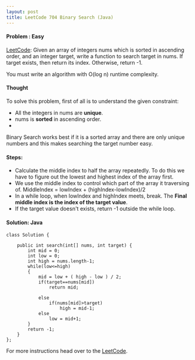 ```yaml
---
layout: post
title: LeetCode 704 Binary Search (Java)
---
```


#### Problem : Easy

[LeetCode](https://leetcode.com/problems/binary-search/):
Given an array of integers nums which is sorted in ascending order, and an integer target, write a function to search target in nums. If target exists, then return its index. Otherwise, return -1.

You must write an algorithm with O(log n) runtime complexity.

#### Thought

To solve this problem, first of all is to understand the given constraint: 
- All the integers in nums are **unique**.
- nums is **sorted** in ascending order.
- 
Binary Search works best if it is a sorted array and there are only unique numbers and this makes searching the target number easy.

#### Steps:
- Calculate the middle index to half the array repeatedly. To do this we have to figure out the lowest and highest index of the array first.
- We use the middle index to control which part of the array it traversing of. MiddleIndex = lowIndex + (highIndex-lowIndex)/2
- In a while loop, when lowIndex and highIndex meets, break. The **Final middle index is the index of the target value**.
- If the target value doesn't exists, return -1 outside the while loop.

#### Solution: Java

```
class Solution {

    public int search(int[] nums, int target) {
        int mid = 0;
        int low = 0;
        int high = nums.length-1;
        while(low<=high)
        {
            mid = low + ( high - low ) / 2;
            if(target==nums[mid])
                return mid;
            
            else
                if(nums[mid]>target)
                    high = mid-1;
            else
                low = mid+1;
        }
        return -1;
    }
};

```


For more instructions head over to the [LeetCode](https://leetcode.com/problems/search-insert-position/).

